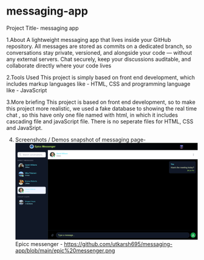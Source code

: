 # messaging-app
Project Title-
messaging app 

1.About
A lightweight messaging app that lives inside your GitHub repository.
All messages are stored as commits on a dedicated branch, so conversations stay private, versioned, and alongside your code — without any external servers.
Chat securely, keep your discussions auditable, and collaborate directly where your code lives

2.Tools Used
This project is simply based on front end development,  which includes  markup languages like - HTML, CSS
and programming language like - JavaScript

3.More briefing
 This project is based on front end development, so to make this project more realistic, we used a fake database
 to showing  the real time chat , so this have only one file named with html,
 in which it includes cascading file and javaScript file.
 There is no seperate files for  HTML, CSS and JavaSript.

4. Screenshots / Demos
  snapshot of messaging page- ![Alt text](https://github.com/utkarsh695/messaging-app/blob/main/epic%20messenger.png)
Epicc messenger - https://github.com/utkarsh695/messaging-app/blob/main/epic%20messenger.png
